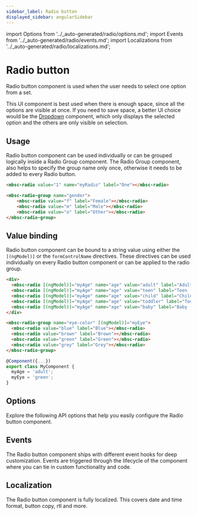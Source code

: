 ```yaml
---
sidebar_label: Radio button
displayed_sidebar: angularSidebar
---
```


import Options from '../\_auto-generated/radio/options.md';
import Events from '../\_auto-generated/radio/events.md';
import Localizations from '../\_auto-generated/radio/localizations.md';

# Radio button

Radio button component is used when the user needs to select one option from a set.

This UI component is best used when there is enough space, since all the options are visible at once.
If you need to save space, a better UI choice would be the [Dropdown](./dropdown) component,
which only displays the selected option and the others are only visible on selection.

## Usage

Radio button component can be used individually or can be grouped logically inside a Radio Group component. The Radio Group component, also helps to specify the group name only once, otherwise it needs to be added to every Radio button.

```html
<mbsc-radio value="1" name="myRadio" label="One"></mbsc-radio>
```

```html
<mbsc-radio-group name="gender">
    <mbsc-radio value="f" label="Female"></mbsc-radio>
    <mbsc-radio value="m" label="Male"></mbsc-radio>
    <mbsc-radio value="o" label="Other"></mbsc-radio>
</mbsc-radio-group>
```

## Value binding

Radio button component can be bound to a string value using either the `[(ngModel)]` or the `formControlName` directives. These directives can be used individually on every Radio button component or can be applied to the radio group.

```html
<div>
  <mbsc-radio [(ngModel)]="myAge" name="age" value="adult" label="Adult (18+)"></mbsc-radio>
  <mbsc-radio [(ngModel)]="myAge" name="age" value="teen" label="Teen (13-18)"></mbsc-radio>
  <mbsc-radio [(ngModel)]="myAge" name="age" value="child" label="Child (4-13)"></mbsc-radio>
  <mbsc-radio [(ngModel)]="myAge" name="age" value="toddler" label="Toddler (1-4)"></mbsc-radio>
  <mbsc-radio [(ngModel)]="myAge" name="age" value="baby" label="Baby (0-1)"></mbsc-radio>
</div>

<mbsc-radio-group name="eye-color" [(ngModel)]="myEye">
  <mbsc-radio value="blue" label="Blue"></mbsc-radio>
  <mbsc-radio value="brown" label="Brown"></mbsc-radio>
  <mbsc-radio value="green" label="Green"></mbsc-radio>
  <mbsc-radio value="grey" label="Grey"></mbsc-radio>
</mbsc-radio-group>
```

```ts
@Component({...})
export class MyComponent {
  myAge = 'adult';
  myEye = 'green';
}
```

<div className="option-list">

## Options
Explore the following API options that help you easily configure the Radio button component.

<Options />

## Events
The Radio button component ships with different event hooks for deep customization. Events are triggered through the lifecycle of the component where you can tie in custom functionality and code.

<Events />

## Localization
The Radio button component is fully localized. This covers date and time format, button copy, rtl and more.

<Localizations />

</div>
